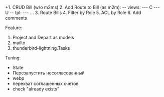 +1. CRUD Bill (w/o m2ms)
2. Add Route to Bill (as m2m):
-- views:
--- C
--- U
-- tpl:
--- ...
3. Route Bills
4. Filter by Role
5. ACL by Role
6. Add comments

Feature:
1. Project and Depart as models
2. mailto
3. thunderbird-lightning.Tasks

Tuning:
* State
* Перезапустить несогласованный
* webp
* перехват соглашенных счетов
* check "already exists"